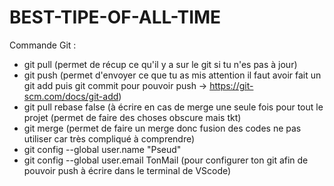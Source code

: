 # BEST-TIPE-OF-ALL-TIME

Commande Git :
- git pull
(permet de récup ce qu'il y a sur le git si tu n'es pas à jour)
- git push 
(permet d'envoyer ce que tu as mis attention il faut avoir fait un git add puis git commit  pour pouvoir push -> https://git-scm.com/docs/git-add)
- git pull rebase false
(à écrire en cas de merge une seule fois pour tout le projet (permet de faire des choses obscure mais tkt)
- git merge 
(permet de faire un merge donc fusion des codes ne pas utiliser car très compliqué à comprendre)
- git config --global user.name "Pseud"
- git config --global user.email TonMail
(pour configurer ton git afin de pouvoir push à écrire dans le terminal de VScode)
